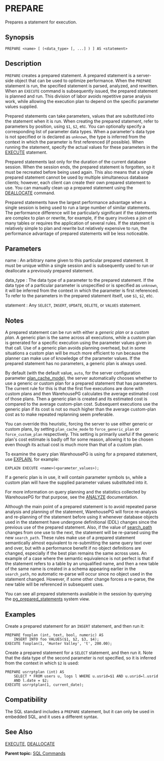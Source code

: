 # PREPARE 

Prepares a statement for execution.

## <a id="section2"></a>Synopsis 

``` {#sql_command_synopsis}
PREPARE <name> [ (<data_type> [, ...] ) ] AS <statement>
```

## <a id="section3"></a>Description 

`PREPARE` creates a prepared statement. A prepared statement is a server-side object that can be used to optimize performance. When the `PREPARE` statement is run, the specified statement is parsed, analyzed, and rewritten. When an `EXECUTE` command is subsequently issued, the prepared statement is planned and run. This division of labor avoids repetitive parse analysis work, while allowing the execution plan to depend on the specific parameter values supplied.

Prepared statements can take parameters, values that are substituted into the statement when it is run. When creating the prepared statement, refer to parameters by position, using `$1`, `$2`, etc. You can optionally specify a corresponding list of parameter data types. When a parameter's data type is not specified or is declared as `unknown`, the type is inferred from the context in which the parameter is first referenced \(if possible\). When running the statement, specify the actual values for these parameters in the [EXECUTE](EXECUTE.html) statement.

Prepared statements last only for the duration of the current database session. When the session ends, the prepared statement is forgotten, so it must be recreated before being used again. This also means that a single prepared statement cannot be used by multiple simultaneous database clients; however, each client can create their own prepared statement to use. You can manually clean up a prepared statement using the [DEALLOCATE](DEALLOCATE.html) command.

Prepared statements have the largest performance advantage when a single session is being used to run a large number of similar statements. The performance difference will be particularly significant if the statements are complex to plan or rewrite, for example, if the query involves a join of many tables or requires the application of several rules. If the statement is relatively simple to plan and rewrite but relatively expensive to run, the performance advantage of prepared statements will be less noticeable.

## <a id="section4"></a>Parameters 

name
:   An arbitrary name given to this particular prepared statement. It must be unique within a single session and is subsequently used to run or deallocate a previously prepared statement.

data\_type
:   The data type of a parameter to the prepared statement. If the data type of a particular parameter is unspecified or is specified as `unknown`, it will be inferred from the context in which the parameter is first referenced. To refer to the parameters in the prepared statement itself, use `$1`, `$2`, etc.

statement
:   Any `SELECT`, `INSERT`, `UPDATE`, `DELETE`, or `VALUES` statement.

## <a id="section5"></a>Notes 

A prepared statement can be run with either a *generic plan* or a *custom plan*. A generic plan is the same across all executions, while a custom plan is generated for a specific execution using the parameter values given in that call. Use of a generic plan avoids planning overhead, but in some situations a custom plan will be much more efficient to run because the planner can make use of knowledge of the parameter values. If the prepared statement has no parameters, a generic plan is always used.

By default \(with the default value, `auto`, for the server configuration parameter [plan\_cache\_mode](../config_params/guc-list.html#plan_cache_mode)\), the server automatically chooses whether to use a generic or custom plan for a prepared statement that has parameters. The current rule for this is that the first five executions are done with custom plans and then WarehousePG calculates the average estimated cost of those plans. Then a generic plan is created and its estimated cost is compared to the average custom-plan cost. Subsequent executions use the generic plan if its cost is not so much higher than the average custom-plan cost as to make repeated replanning seem preferable.

You can override this heuristic, forcing the server to use either generic or custom plans, by setting `plan_cache_mode` to `force_generic_plan` or `force_custom_plan` respectively. This setting is primarily useful if the generic plan's cost estimate is badly off for some reason, allowing it to be chosen even though its actual cost is much more than that of a custom plan.

To examine the query plan WarehousePG is using for a prepared statement, use [EXPLAIN](EXPLAIN.html), for example:

```
EXPLAIN EXECUTE <name>(<parameter_values>);
```

If a generic plan is in use, it will contain parameter symbols `$n`, while a custom plan will have the supplied parameter values substituted into it.

For more information on query planning and the statistics collected by WarehousePG for that purpose, see the [ANALYZE](ANALYZE.html) documentation.

Although the main point of a prepared statement is to avoid repeated parse analysis and planning of the statement, WarehousePG will force re-analysis and re-planning of the statement before using it whenever database objects used in the statement have undergone definitional \(DDL\) changes since the previous use of the prepared statement. Also, if the value of [search_path](../config_params/guc-list.html#search_path) changes from one use to the next, the statement will be re-parsed using the new `search_path`. These rules make use of a prepared statement semantically almost equivalent to re-submitting the same query text over and over, but with a performance benefit if no object definitions are changed, especially if the best plan remains the same across uses. An example of a case where the semantic equivalence is not perfect is that if the statement refers to a table by an unqualified name, and then a new table of the same name is created in a schema appearing earlier in the `search_path`, no automatic re-parse will occur since no object used in the statement changed. However, if some other change forces a re-parse, the new table will be referenced in subsequent uses.

You can see all prepared statements available in the session by querying the [pg\_prepared\_statements](../system_catalogs/pg_prepared_statements.html) system view.

## <a id="section6"></a>Examples 

Create a prepared statement for an `INSERT` statement, and then run it:

```
PREPARE fooplan (int, text, bool, numeric) AS
    INSERT INTO foo VALUES($1, $2, $3, $4);
EXECUTE fooplan(1, 'Hunter Valley', 't', 200.00);
```

Create a prepared statement for a `SELECT` statement, and then run it. Note that the data type of the second parameter is not specified, so it is inferred from the context in which `$2` is used:

```
PREPARE usrrptplan (int) AS
    SELECT * FROM users u, logs l WHERE u.usrid=$1 AND u.usrid=l.usrid
    AND l.date = $2;
EXECUTE usrrptplan(1, current_date);
```

## <a id="section7"></a>Compatibility 

The SQL standard includes a `PREPARE` statement, but it can only be used in embedded SQL, and it uses a different syntax.

## <a id="section8"></a>See Also 

[EXECUTE](EXECUTE.html), [DEALLOCATE](DEALLOCATE.html)

**Parent topic:** [SQL Commands](../sql_commands/sql_ref.html)

